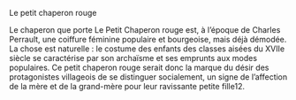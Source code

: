 Le petit chaperon rouge

Le chaperon que porte Le Petit Chaperon rouge est, à l’époque de Charles Perrault, une coiffure féminine populaire et bourgeoise, mais déjà démodée.
La chose est naturelle : le costume des enfants des classes aisées du XVIIe siècle se caractérise par son archaïsme et ses emprunts aux modes populaires.
Ce petit chaperon rouge serait donc la marque du désir des protagonistes villageois de se distinguer socialement, un signe de l’affection de la mère et de
la grand-mère pour leur ravissante petite fille12.